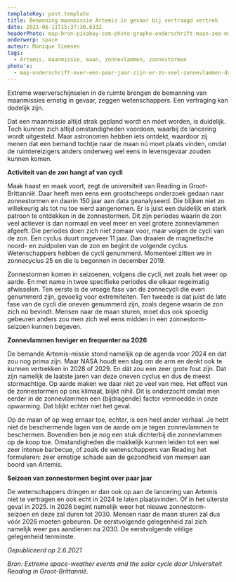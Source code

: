 ```yaml
---
templateKey: post.template
title: Bemanning maanmissie Artemis in gevaar bij vertraagd vertrek
date: 2021-06-11T15:37:30.633Z
headerPhoto: map-bron-pixabay-com-photo-graphe-onderschrift-maan-zee-maanlicht-image-img-maan-zee-maanlicht-jpg
onderwerp: space
auteur: Monique Siemsen
tags:
  - Artemis, maanmissie, maan, zonnevlammen, zonnestormen
photo's:
  - map-onderschrift-over-een-paar-jaar-zijn-er-zo-veel-zonnevlammen-dat-de-bemanning-van-de-artemis-missie-ernstig-in-gevaar-zal-zijn-bron-pixabay-com-nasa_imagery-image-img-zon-zonnevlam-zonnestorm-jpg
---
```

Extreme weerverschijnselen in de ruimte brengen de bemanning van maanmissies ernstig in gevaar, zeggen wetenschappers. Een vertraging kan dodelijk zijn.

Dat een maanmissie altijd strak gepland wordt en móet worden, is duidelijk. Toch kunnen zich altijd omstandigheden voordoen, waarbij de lancering wordt uitgesteld. Maar astronomen hebben iets ontdekt, waardoor zij menen dat een bemand tochtje naar de maan nú moet plaats vinden, omdat de ruimtereizigers anders onderweg wel eens in levensgevaar zouden kunnen komen.

**Activiteit van de zon hangt af van cycli**

Maak haast en maak voort, zegt de universiteit van Reading in Groot-Brittannië. Daar heeft men eens een grootscheeps onderzoek gedaan naar zonnestormen en daarin 150 jaar aan data geanalyseerd. Die blijken niet zo willekeurig als tot nu toe werd aangenomen. Er is juist een duidelijk en sterk patroon te ontdekken in de zonnestormen. Dit zijn periodes waarin de zon veel actiever is dan normaal en veel meer en veel grotere zonnevlammen afgeeft. Die periodes doen zich niet zomaar voor, maar volgen de cycli van de zon. Een cyclus duurt ongeveer 11 jaar. Dan draaien de magnetische noord- en zuidpolen van de zon en begint de volgende cyclus. Wetenschappers hebben de cycli genummerd. Momenteel zitten we in zonnecyclus 25 en die is begonnen in december 2019.

Zonnestormen komen in seizoenen, volgens die cycli, net zoals het weer op aarde. En met name in twee specifieke periodes die elkaar regelmatig afwisselen. Ten eerste is de vroege fase van de zonnecycli die even genummerd zijn, gevoelig voor extremiteiten. Ten tweede is dat juist de late fase van de cycli die oneven genummerd zijn, zoals degene waarin de zon zich nú bevindt. Mensen naar de maan sturen, moet dus ook spoedig gebeuren anders zou men zich wel eens midden in een zonnestorm-seizoen kunnen begeven. 

**Zonnevlammen heviger en frequenter na 2026**

De bemande Artemis-missie stond namelijk op de agenda voor 2024 en dat zou nog prima zijn. Maar NASA houdt een slag om de arm en denkt ook te kunnen vertrekken in 2028 of 2029. En dát zou een zeer grote fout zijn. Dat zijn namelijk de laatste jaren van deze oneven cyclus en dus de meest stormachtige. Op aarde maken we daar niet zo veel van mee. Het effect van de zonnestormen op ons klimaat, blijkt nihil. Dit is onderzocht omdat men eerder in de zonnevlammen een (bijdragende) factor vermoedde in onze opwarming. Dat blijkt echter niet het geval. 

Op de maan of op weg ernaar toe, echter, is een heel ander verhaal. Je hebt niet de beschermende lagen van de aarde om je tegen zonnevlammen te beschermen. Bovendien ben je nog een stuk dichterbij die zonnevlammen op de koop toe. Omstandigheden die makkelijk kunnen leiden tot een wel zeer intense barbecue, of zoals de wetenschappers van Reading het formuleren: zeer ernstige schade aan de gezondheid van mensen aan boord van Artemis.

**Seizoen van zonnestormen begint over paar jaar**

De wetenschappers dringen er dan ook op aan de lancering van Artemis niet te vertragen en ook echt in 2024 te laten plaatsvinden. Of in het uiterste geval in 2025. In 2026 begint namelijk weer het nieuwe zonnestorm-seizoen en deze zal duren tot 2030. Mensen naar de maan sturen zal dus vóór 2026 moeten gebeuren. De eerstvolgende gelegenheid zal zich namelijk weer pas aandienen na 2030. De eerstvolgende véilige gelegenheid tenminste.

*Gepubliceerd op 2.6.2021*

*Bron: Extreme space-weather events and the solar cycle door Universiteit Reading in Groot-Brittannië.*
